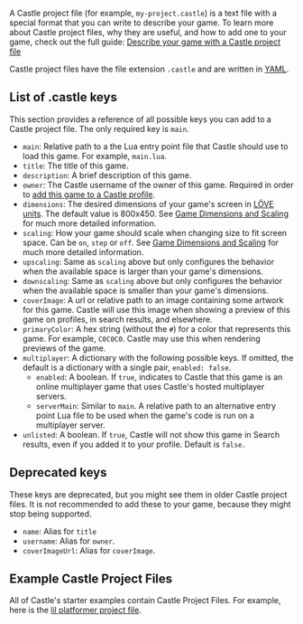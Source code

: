 A Castle project file (for example, `my-project.castle`) is a text file with a special format that you can write to describe your game. To learn more about Castle project files, why they are useful, and how to add one to your game, check out the full guide: [Describe your game with a Castle project file](/documentation/tutorials/describe-your-game-with-a-castle-project-file)

Castle project files have the file extension `.castle` and are written in [YAML](https://en.wikipedia.org/wiki/YAML).

## List of .castle keys

This section provides a reference of all possible keys you can add to a Castle project file. The only required key is `main`.

- `main`: Relative path to a the Lua entry point file that Castle should use to load this game. For example, `main.lua`.
- `title`: The title of this game.
- `description`: A brief description of this game.
- `owner`: The Castle username of the owner of this game. Required in order to [add this game to a Castle profile](/documentation/tutorials/adding-games-to-your-profile).
- `dimensions`: The desired dimensions of your game's screen in [LÖVE units](https://love2d.org/wiki/love.graphics.getDimensions). The default value is 800x450. See [Game Dimensions and Scaling](/documentation/reference/game-dimensions-and-scaling) for much more detailed information.
- `scaling`: How your game should scale when changing size to fit screen space. Can be `on`, `step` or `off`. See [Game Dimensions and Scaling](/documentation/reference/game-dimensions-and-scaling) for much more detailed information.
- `upscaling`: Same as `scaling` above but only configures the behavior when the available space is larger than your game's dimensions.
- `downscaling`: Same as `scaling` above but only configures the behavior when the available space is smaller than your game's dimensions.
- `coverImage`: A url or relative path to an image containing some artwork for this game. Castle will use this image when showing a preview of this game on profiles, in search results, and elsewhere.
- `primaryColor`: A hex string (without the `#`) for a color that represents this game. For example, `C0C0C0`. Castle may use this when rendering previews of the game.
- `multiplayer`: A dictionary with the following possible keys. If omitted, the default is a dictionary with a single pair, `enabled: false`.
  - `enabled`: A boolean. If `true`, indicates to Castle that this game is an online multiplayer game that uses Castle's hosted multiplayer servers.
  - `serverMain`: Similar to `main`. A relative path to an alternative entry point Lua file to be used when the game's code is run on a multiplayer server.
- `unlisted`: A boolean. If `true`, Castle will not show this game in Search results, even if you added it to your profile. Default is `false.`

## Deprecated keys

These keys are deprecated, but you might see them in older Castle project files. It is not recommended to add these to your game, because they might stop being supported.

- `name`: Alias for `title`
- `username`: Alias for `owner`.
- `coverImageUrl`: Alias for `coverImage`.

## Example Castle Project Files

All of Castle's starter examples contain Castle Project Files. For example, here is the [lil platformer project file](https://github.com/bridgs/lil-platformer/blob/master/lil-platformer.castle).